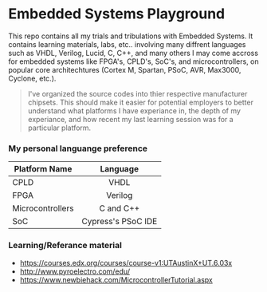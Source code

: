 <!-- https://github.com/adam-p/markdown-here/wiki/Markdown-Cheatsheet -->

Embedded Systems Playground
=================
This repo contains all my trials and tribulations with Embedded Systems. It contains learning materials, labs, etc.. involving many diffrent languages such as VHDL, Verilog, Lucid, C, C++, and many others I may come accross for embedded systems like FPGA's, CPLD's, SoC's, and microcontrollers, on popular core architechtures (Cortex M, Spartan, PSoC, AVR, Max3000, Cyclone, etc.).

>I've organized the source codes into thier respective manufacturer chipsets. This should make it easier for potential employers to better understand what platforms I have experiance in, the depth of my experiance, and how recent my last learning session was for a particular platform.

### My personal languange preference

| Platform Name        | Language           |
| ------------- |:--------------------:|
| CPLD     | VHDL |
| FPGA     | Verilog |
| Microcontrollers     | C and C++ |
| SoC     | Cypress's PSoC IDE |



### Learning/Referance material
* https://courses.edx.org/courses/course-v1:UTAustinX+UT.6.03x
* http://www.pyroelectro.com/edu/
* https://www.newbiehack.com/MicrocontrollerTutorial.aspx
